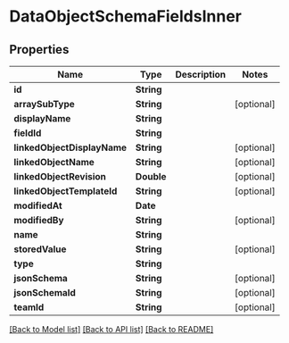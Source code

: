 # DataObjectSchemaFieldsInner

## Properties
Name | Type | Description | Notes
------------ | ------------- | ------------- | -------------
**id** | **String** |  | 
**arraySubType** | **String** |  | [optional] 
**displayName** | **String** |  | 
**fieldId** | **String** |  | 
**linkedObjectDisplayName** | **String** |  | [optional] 
**linkedObjectName** | **String** |  | [optional] 
**linkedObjectRevision** | **Double** |  | [optional] 
**linkedObjectTemplateId** | **String** |  | [optional] 
**modifiedAt** | **Date** |  | 
**modifiedBy** | **String** |  | [optional] 
**name** | **String** |  | 
**storedValue** | **String** |  | [optional] 
**type** | **String** |  | 
**jsonSchema** | **String** |  | [optional] 
**jsonSchemaId** | **String** |  | [optional] 
**teamId** | **String** |  | [optional] 

[[Back to Model list]](../README.md#documentation-for-models) [[Back to API list]](../README.md#documentation-for-api-endpoints) [[Back to README]](../README.md)


